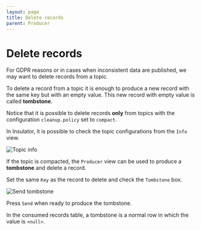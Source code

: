 ```yaml
---
layout: page
title: Delete records
parent: Producer
---
```

# Delete records

For GDPR reasons or in cases when inconsistent data are published, 
we may want to delete records from a topic.

To delete a record from a topic it is enough to produce a new record with the same 
 key but with an empty value. This new record with empty value is called **tombstone**.

Notice that it is possible to delete records **only** from topics with 
the configuration `cleanup.policy` set to `compact`.

In Insulator, it is possible to check the topic configurations from the `Info` view.

![Topic info]({{site.baseurl}}/images/wiki/Producer/TopicInfo.png)

If the topic is compacted, the `Producer` view can be used to produce a **tombstone** and 
delete a record.

Set the same `Key` as the record to delete and check the `Tombstone` box. 

![Send tombstone]({{site.baseurl}}/images/wiki/Producer/SendTombstone.png)

Press `Send` when ready to produce the tombstone.

In the consumed records table, a tombstone is a normal row in which the value is `<null>`.
